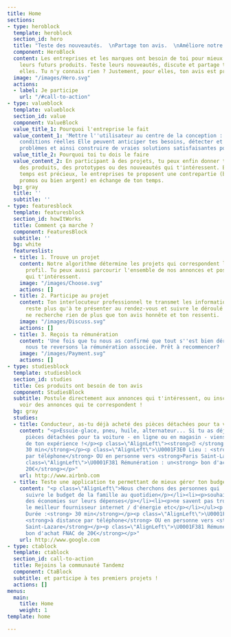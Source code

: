 ```yaml
---
title: Home
sections:
- type: heroblock
  template: heroblock
  section_id: hero
  title: "Teste des nouveautés.  \nPartage ton avis.  \nAméliore notre futur."
  component: HeroBlock
  content: Les entreprises et les marques ont besoin de toi pour mieux construire
    leurs futurs produits. Teste leurs nouveautés, discute et partage ton avis avec
    elles. Tu n'y connais rien ? Justement, pour elles, ton avis est précieux !
  image: "/images/Hero.svg"
  actions:
  - label: Je participe
    url: "/#call-to-action"
- type: valueblock
  template: valueblock
  section_id: value
  component: ValueBlock
  value_title_1: Pourquoi l'entreprise le fait
  value_content_1: 'Mettre l''utilisateur au centre de la conception : on l''observe,
    conditions réelles Elle peuvent anticiper tes besoins, détecter et corriger les
    problèmes et ainsi construire de vraies solutions satisfaisantes pour tous.'
  value_title_2: Pourquoi toi tu dois le faire
  value_content_2: En participant à des projets, tu peux enfin donner ton avis sur
    des produits, des prototypes ou des nouveautés qui t'intéressent. Bien sûr, ton
    temps est précieux, le entreprises te proposent une contrepartie (bons de réduction,
    promos ou bien argent) en échange de ton temps.
  bg: gray
  title: ''
  subtitle: ''
- type: featuresblock
  template: featuresblock
  section_id: howItWorks
  title: Comment ça marche ?
  component: FeaturesBlock
  subtitle: ''
  bg: white
  featureslist:
  - title: 1. Trouve un projet
    content: Notre algorithme détermine les projets qui correspondent le plus à ton
      profil. Tu peux aussi parcourir l'ensemble de nos annonces et postuler à celles
      qui t'intéressent.
    image: "/images/Choose.svg"
    actions: []
  - title: 2. Participe au projet
    content: Ton interlocuteur professionnel te transmet les informations. Il ne te
      reste plus qu'à te présenter au rendez-vous et suivre le déroulé du test. On
      ne recherche rien de plus que ton avis honnête et ton ressenti.
    image: "/images/Discuss.svg"
    actions: []
  - title: 3. Reçois ta rémunération
    content: 'Une fois que tu nous as confirmé que tout s''est bien déroulé pour toi,
      nous te reversons la rémunération associée. Prêt à recommencer? '
    image: "/images/Payment.svg"
    actions: []
- type: studiesblock
  template: studiesblock
  section_id: studies
  title: Ces produits ont besoin de ton avis
  component: StudiesBlock
  subtitle: Postule directement aux annonces qui t'intéressent, ou inscris-toi pour
    voir des annonces qui te correspondent !
  bg: gray
  studies:
  - title: Conducteur, as-tu déjà acheté des pièces détachées pour ta voiture ?
    content: "<p>Essuie-glace, pneu, huile, alternateur... Si tu as déjà acheté des
      pièces détachées pour ta voiture - en ligne ou en magasin - viens nous parler
      de ton expérience !</p><p class=\"AlignLeft\"><strong>⏰ </strong>Durée :<strong>
      30 min</strong></p><p class=\"AlignLeft\">\U0001F3E0 Lieu : <strong>à distance
      par téléphone</strong> OU en personne vers <strong>Paris Saint-Lazare</strong></p><p
      class=\"AlignLeft\">\U0001F381 Rémunération : un<strong> bon d'achat FNAC de
      20€</strong></p>"
    url: http://www.airbnb.com
  - title: Teste une application te permettant de mieux gérer ton budget familial
    content: "<p class=\"AlignLeft\">Nous cherchons des personnes qui :</p><ul><li><p>doivent
      suivre le budget de la famille au quotidien</p></li><li><p>souhaitent faire
      des économies sur leurs dépenses</p></li><li><p>ne savent pas trop comment trouver
      le meilleur fournisseur internet / d'énergie etc</p></li></ul><p class=\"AlignLeft\">⏰
      Durée :<strong> 30 min</strong></p><p class=\"AlignLeft\">\U0001F3E0 Lieu :
      <strong>à distance par téléphone</strong> OU en personne vers <strong>Paris
      Saint-Lazare</strong></p><p class=\"AlignLeft\">\U0001F381 Rémunération : <strong>un
      bon d'achat FNAC de 20€</strong></p>"
    url: http://www.google.com
- type: ctablock
  template: ctablock
  section_id: call-to-action
  title: Rejoins la communauté Tandemz
  component: CtaBlock
  subtitle: et participe à tes premiers projets !
  actions: []
menus:
  main:
    title: Home
    weight: 1
template: home

---
```

